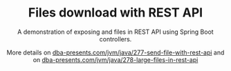 <div style="text-align: center">
<h1>Files download with REST API</h1>

<p>A demonstration of exposing and files in REST API using Spring Boot controllers.</p>
<p>More details on <a href="https://dba-presents.com/jvm/java/277-send-file-with-rest-api">dba-presents.com/jvm/java/277-send-file-with-rest-api</a> and on <a href="https://dba-presents.com/jvm/java/278-large-files-in-rest-api">dba-presents.com/jvm/java/278-large-files-in-rest-api</a></p>
</div>
